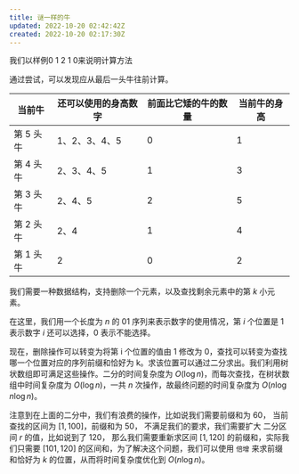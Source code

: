 ```yaml
---
title: 谜一样的牛
updated: 2022-10-20 02:42:42Z
created: 2022-10-20 02:17:30Z
---
```


我们以样例0 1 2 1 0来说明计算方法

通过尝试，可以发现应从最后一头牛往前计算。

|  当前牛   | 还可以使用的身高数字  |前面比它矮的牛的数量| 当前牛的身高|
|  ----  | ----  | ---- | ---- |
| 第 $5$ 头牛  | $1、2、3、4、5$ | $0$|$1$|
| 第 $4$ 头牛  | $2、3、4、5$ | $1$ | $3$ |
| 第 $3$ 头牛  | $2、4、5$ | $2$ | $5$ |
| 第 $2$ 头牛  | $2、4$ | $1$ | $4$ |
| 第 $1$ 头牛  | $2$ | $0$ | $2$ |

我们需要一种数据结构，支持删除一个元素，以及查找剩余元素中的第 $k$ 小元素。

在这里，我们用一个长度为 $n$ 的 $01$ 序列来表示数字的使用情况，第 $i$ 个位置是 $1$ 表示数字 $i$ 还可以选择，$0$ 表示不能选择。

现在，删除操作可以转变为将第 i 个位置的值由 1 修改为 0，查找可以转变为查找哪一个位置对应的序列前缀和恰好为 k。求该位置可以通过二分求出。我们利用树状数组即可满足这些操作。二分的时间复杂度为 $O(\log n)$，而每次查找，在树状数组中时间复杂度为 $O(\log n)$，一共 $n$ 次操作，故最终问题的时间复杂度为 $O(n\log n \log n)$。

注意到在上面的二分中，我们有浪费的操作，比如说我们需要前缀和为 $60$， 当前查找的区间为 $[1, 100]$，前缀和为 $50$， 不满足我们的要求，我们需要扩大 二分区间 $r$ 的值，比如说到了 $120$， 那么我们需要重新求区间 $[1, 120]$ 的前缀和，实际我们只需要 $[101, 120]$ 的区间和，为了解决这个问题，我们可以使用 ``倍增`` 来求前缀和恰好为 $k$ 的位置，从而将时间复杂度优化到 $O(n\log n)$。
